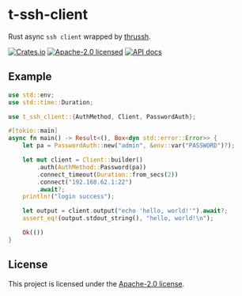 # t-ssh-client
Rust async `ssh client` wrapped by [thrussh](https://pijul.org/thrussh).

[![Crates.io](https://img.shields.io/crates/v/t-ssh-client.svg)](https://crates.io/crates/t-ssh-client)
[![Apache-2.0 licensed](https://img.shields.io/crates/l/t-ssh-client/0.1.2)](https://github.com/kolapapa/t-ssh-client/blob/main/LICENSE)
[![API docs](https://docs.rs/t-ssh-client/badge.svg)](http://docs.rs/t-ssh-client)

## Example
```rust
use std::env;
use std::time::Duration;

use t_ssh_client::{AuthMethod, Client, PasswordAuth};

#[tokio::main]
async fn main() -> Result<(), Box<dyn std::error::Error>> {
    let pa = PasswordAuth::new("admin", &env::var("PASSWORD")?);

    let mut client = Client::builder()
        .auth(AuthMethod::Password(pa))
        .connect_timeout(Duration::from_secs(2))
        .connect("192.168.62.1:22")
        .await?;
    println!("login success");

    let output = client.output("echo 'hello, world!'").await?;
    assert_eq!(output.stdout_string(), "hello, world!\n");

    Ok(())
}
```

## License

This project is licensed under the [Apache-2.0 license].

[Apache-2.0 license]: https://github.com/kolapapa/t-ssh-client/blob/main/LICENSE
